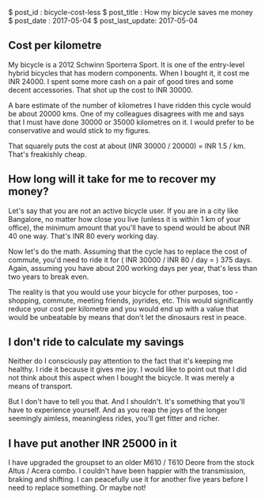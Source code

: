 $ post_id : bicycle-cost-less
$ post_title : How my bicycle saves me money
$ post_date : 2017-05-04
$ post_last_update: 2017-05-04

## Cost per kilometre

My bicycle is a 2012 Schwinn Sporterra Sport. It is one of the entry-level hybrid bicycles that has modern components. When I bought it, it cost me INR 24000. I spent some more cash on a pair of good tires and some decent accessories. That shot up the cost to INR 30000.

A bare estimate of the number of kilometres I have ridden this cycle would be about 20000 kms. One of my colleagues disagrees with me and says that I must have done 30000 or 35000 kilometres on it. I would prefer to be conservative and would stick to my figures.

That squarely puts the cost at about (INR 30000 / 20000) = INR 1.5 / km. That's freakishly cheap.

## How long will it take for me to recover my money?

Let's say that you are not an active bicycle user. If you are in a city like Bangalore, no matter how close you live (unless it is within 1 km of your office), the minimum amount that you'll have to spend would be about INR 40 one way. That's INR 80 every working day.

Now let's do the math. Assuming that the cycle has to replace the cost of commute, you'd need to ride it for ( INR 30000 / INR 80 / day = ) 375 days. Again, assuming you have about 200 working days per year, that's less than two years to break even.

The reality is that you would use your bicycle for other purposes, too - shopping, commute, meeting friends, joyrides, etc. This would significantly reduce your cost per kilometre and you would end up with a value that would be unbeatable by means that don't let the dinosaurs rest in peace.

## I don't ride to calculate my savings

Neither do I consciously pay attention to the fact that it's keeping me healthy. I ride it because it gives me joy. I would like to point out that I did not think about this aspect when I bought the bicycle. It was merely a means of transport.

But I don't have to tell you that. And I shouldn't. It's something that you'll have to experience yourself. And as you reap the joys of the longer seemingly aimless, meaningless rides, you'll get fitter and richer.

## I have put another INR 25000 in it

I have upgraded the groupset to an older M610 / T610 Deore from the stock Altus / Acera combo. I couldn't have been happier with the transmission, braking and shifting. I can peacefully use it for another five years before I need to replace something. Or maybe not!
